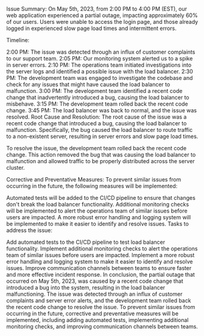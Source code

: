 Issue Summary:
On May 5th, 2023, from 2:00 PM to 4:00 PM (EST), our web application experienced a partial outage, impacting approximately 60% of our users. Users were unable to access the login page, and those already logged in experienced slow page load times and intermittent errors.

Timeline:

2:00 PM: The issue was detected through an influx of customer complaints to our support team.
2:05 PM: Our monitoring system alerted us to a spike in server errors.
2:10 PM: The operations team initiated investigations into the server logs and identified a possible issue with the load balancer.
2:30 PM: The development team was engaged to investigate the codebase and check for any issues that might have caused the load balancer to malfunction.
3:00 PM: The development team identified a recent code change that inadvertently introduced a bug, causing the load balancer to misbehave.
3:15 PM: The development team rolled back the recent code change.
3:45 PM: The load balancer was back to normal, and the issue was resolved.
Root Cause and Resolution:
The root cause of the issue was a recent code change that introduced a bug, causing the load balancer to malfunction. Specifically, the bug caused the load balancer to route traffic to a non-existent server, resulting in server errors and slow page load times.

To resolve the issue, the development team rolled back the recent code change. This action removed the bug that was causing the load balancer to malfunction and allowed traffic to be properly distributed across the server cluster.

Corrective and Preventative Measures:
To prevent similar issues from occurring in the future, the following measures will be implemented:

Automated tests will be added to the CI/CD pipeline to ensure that changes don't break the load balancer functionality.
Additional monitoring checks will be implemented to alert the operations team of similar issues before users are impacted.
A more robust error handling and logging system will be implemented to make it easier to identify and resolve issues.
Tasks to address the issue:

Add automated tests to the CI/CD pipeline to test load balancer functionality.
Implement additional monitoring checks to alert the operations team of similar issues before users are impacted.
Implement a more robust error handling and logging system to make it easier to identify and resolve issues.
Improve communication channels between teams to ensure faster and more effective incident response.
In conclusion, the partial outage that occurred on May 5th, 2023, was caused by a recent code change that introduced a bug into the system, resulting in the load balancer malfunctioning. The issue was detected through an influx of customer complaints and server error alerts, and the development team rolled back the recent code change to resolve the issue. To prevent similar issues from occurring in the future, corrective and preventative measures will be implemented, including adding automated tests, implementing additional monitoring checks, and improving communication channels between teams.

